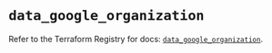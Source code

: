 # `data_google_organization`

Refer to the Terraform Registry for docs: [`data_google_organization`](https://registry.terraform.io/providers/hashicorp/google-beta/6.21.0/docs/data-sources/google_organization).

